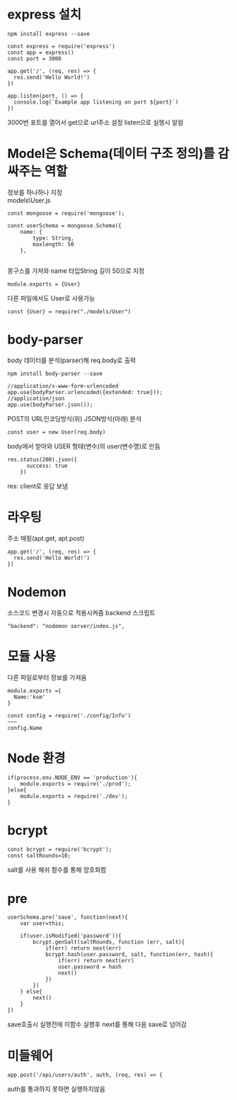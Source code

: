 # express 설치
```
npm install express --save
```

```
const express = require('express')
const app = express()
const port = 3000

app.get('/', (req, res) => {
  res.send('Hello World!')
})

app.listen(port, () => {
  console.log(`Example app listening on port ${port}`)
})
```
3000번 포트를 열어서 get으로 url주소 설정 listen으로 실행시 알람   

# Model은 Schema(데이터 구조 정의)를 감싸주는 역할   
정보를 하나하나 지정   
models\User.js   

```
const mongoose = require('mongoose');

const userSchema = mongoose.Schema({
    name: {
        type: String,
        maxlength: 50
    },
        
``` 
몽구스를 가져와 name 타입String 길이 50으로 지정  



```
module.exports = {User}
```
다른 파일에서도 User로 사용가능   
```
const {User} = require("./models/User")
```

# body-parser
body 데이터를 분석(parser)해 req.body로 출력
```
npm install body-parser --save
```

```
//application/x-www-form-urlencoded
app.use(bodyParser.urlencoded({extended: true}));
//application/json
app.use(bodyParser.json());
```
POST의 URL인코딩방식(위) JSON방식(아래) 분석

```
const user = new User(req.body)
```
body에서 받아와 USER 형태(변수)의 user(변수명)로 만듬

```
res.status(200).json({
      success: true
    })
```
res: client로 응답 보냄
# 라우팅
주소 매핑(apt.get, apt.post)   
```
app.get('/', (req, res) => {
  res.send('Hello World!')
})
```   
# Nodemon
소스코드 변경시 자동으로 적용시켜줌
backend 스크립트
```
"backend": "nodemon server/index.js",
```
# 모듈 사용
다른 파일로부터 정보를 가져옴
```
module.exports ={
  Name:'ksm'
}
```
```
const config = require('./config/Info')
~~~
config.Name
```

# Node 환경
```
if(process.env.NODE_ENV == 'production'){
    module.exports = require('./prod');
}else{
    module.exports = require('./dev');
}
```

# bcrypt
```
const bcrypt = require('bcrypt');
const saltRounds=10;
```
salt를 사용 해쉬 함수를 통해 암호화함

# pre
```
userSchema.pre('save', function(next){
    var user=this;

    if(user.isModified('password')){
        bcrypt.genSalt(saltRounds, function (err, salt){
            if(err) return next(err)            
            bcrypt.hash(user.password, salt, function(err, hash){
                if(err) return next(err)
                user.password = hash
                next()
            })
        })    
    } else{
        next()
    }   
})
```
save호출시 실행전에 이함수 실행후 next를 통해 다음 save로 넘어감

# 미들웨어
```
app.post('/api/users/auth', auth, (req, res) => {
```
auth를 통과하지 못하면 실행하지않음